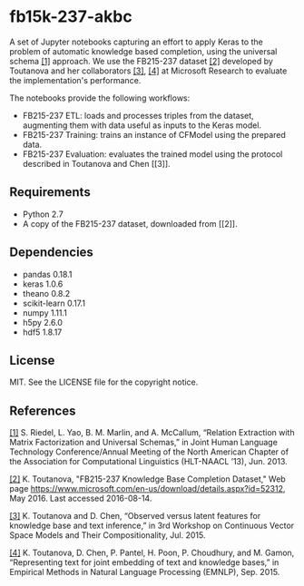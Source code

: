 # fb15k-237-akbc

A set of Jupyter notebooks capturing an effort to apply Keras to the
problem of automatic knowledge based completion, using the universal
schema [[1]](http://www.riedelcastro.org//publications/papers/riedel13relation.pdf)
approach. We use the FB215-237 dataset [[2]](https://www.microsoft.com/en-us/download/details.aspx?id=52312)
developed by Toutanova and her collaborators [[3]](https://www.microsoft.com/en-us/research/wp-content/uploads/2016/02/main_cvsc2015.pdf),
[[4]](https://www.microsoft.com/en-us/research/wp-content/uploads/2016/02/emnlp2015kgtext.pdf) at Microsoft Research to
evaluate the implementation's performance.

The notebooks provide the following workflows:

* FB215-237 ETL: loads and processes triples from the dataset, augmenting them with data useful as inputs to the Keras model.
* FB215-237 Training: trains an instance of CFModel using the prepared data.
* FB215-237 Evaluation: evaluates the trained model using the protocol described in Toutanova and Chen [[3]].

## Requirements

* Python 2.7
* A copy of the FB215-237 dataset, downloaded from [[2]].

## Dependencies

* pandas 0.18.1
* keras 1.0.6
* theano 0.8.2
* scikit-learn 0.17.1
* numpy 1.11.1
* h5py 2.6.0  
* hdf5 1.8.17

## License

MIT. See the LICENSE file for the copyright notice.

## References

[[1]](http://www.riedelcastro.org//publications/papers/riedel13relation.pdf) S. Riedel, L. Yao, B. M. Marlin, and A. McCallum, “Relation Extraction with Matrix Factorization and Universal Schemas,” in Joint Human Language Technology Conference/Annual Meeting of the North American Chapter of the Association for Computational Linguistics (HLT-NAACL ’13), Jun. 2013.

[[2]](https://www.microsoft.com/en-us/download/details.aspx?id=52312) K. Toutanova, "FB215-237 Knowledge Base Completion Dataset," Web page https://www.microsoft.com/en-us/download/details.aspx?id=52312, May 2016. Last accessed 2016-08-14.

[[3]](https://www.microsoft.com/en-us/research/wp-content/uploads/2016/02/main_cvsc2015.pdf) K. Toutanova and D. Chen, “Observed versus latent features for knowledge base and text inference,” in 3rd Workshop on Continuous Vector Space Models and Their Compositionality, Jul. 2015.

[[4]](https://www.microsoft.com/en-us/research/wp-content/uploads/2016/02/emnlp2015kgtext.pdf) K. Toutanova, D. Chen, P. Pantel, H. Poon, P. Choudhury, and M. Gamon, “Representing text for joint embedding of text and knowledge bases,” in Empirical Methods in Natural Language Processing (EMNLP), Sep. 2015.
